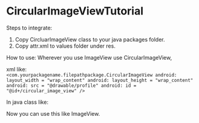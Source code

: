 # CircularImageViewTutorial

Steps to integrate:

1. Copy CircluarImageView class to your java packages folder.
2. Copy attr.xml to values folder under res.

How to use:
Wherever you use ImageView use CircularImageView, 

xml like:
<code>
&lt;com.yourpackagename.filepathpackage.CircularImageView
android: layout_width = "wrap_content"
android: layout_height = "wrap_content"
android: src = "@drawable/profile"
android: id = "@id+/circular_image_view" /&gt;
</code>

In java class like:

<!-- CircularImageView civProfile = (CircularImageView) findViewById(R.id.circular_image_view); -->


Now you can use this like ImageView.
